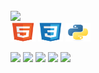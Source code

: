 <div style="display: inline_block"><br>

  
  <div>
   <a herf="https://github.com/rdgxGabriel">
   <img height="180em" src="https://github-readme-stats.vercel.app/api/top-langs/?username=rdgxGabriel&layout=compact&langs_count=16&theme=dracula"/>
  </div>
  
  <img align="center" alt="Rafa-HTML" height="30" width="40" src="https://raw.githubusercontent.com/devicons/devicon/master/icons/html5/html5-original.svg">
  <img align="center" alt="Rafa-CSS" height="30" width="40" src="https://raw.githubusercontent.com/devicons/devicon/master/icons/css3/css3-original.svg">
  <img align="center" alt="Rafa-Python" height="30" width="40" src="https://raw.githubusercontent.com/devicons/devicon/master/icons/python/python-original.svg">
 </div><br>
 
<div> 
  <a href="https://www.instagram.com/gabriel_rdgx/?hl=pt-br" target="_blank"><img src="https://img.shields.io/badge/-Instagram-%23E4405F?style=for-the-badge&logo=instagram&logoColor=white" target="_blank"></a>
 <a href="https://discord.com/channels/@me" target="_blank"><img src="https://img.shields.io/badge/Discord-7289DA?style=for-the-badge&logo=discord&logoColor=white" target="_blank"></a>  
  <a href="https://open.spotify.com/playlist/0j9FI2c4Wnvs0qI9YZTbyP" target="_blank"><img src="https://img.shields.io/badge/Spotify-1ED760?&style=for-the-badge&logo=spotify&logoColor=white" target="_blank"></a>
  <a href="https://www.riotgames.com/pt-br#_=_" target="_blank"><img src="https://img.shields.io/badge/Riot_Games-D32936?style=for-the-badge&logo=riot-games&logoColor=white"></a>
  <a href="https://us.shop.battle.net/pt-br" target="_blank"><img src="https://img.shields.io/badge/Battle.net-000?style=for-the-badge&logo=battle.net&logoColor=148EFF"></a>
  
  
  
</div>
